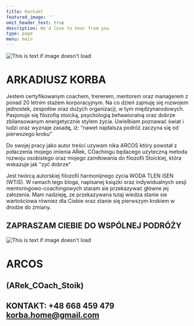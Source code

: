 ```yaml
---
title: Kontakt
featured_image: ''
omit_header_text: true
description: We'd love to hear from you
type: page
menu: main
---
```


![This is text if image doesn't load](/images/arek.jpg "")
# ARKADIUSZ KORBA
Jestem certyfikowanym coachem, trenerem, mentorem oraz managerem z ponad 20 letnim stażem korporacyjnym. 
Na co dzień zajmuję się rozwojem jednostek, zespołów oraz dużych  organizacji, w tym międzynarodowych.
Pasjonuje się filozofią stoicką, psychologią behawioralną oraz dobrze zbilansowanym energetycznie stylem życia.
Uwielbiam poznawać świat i ludzi oraz wyznaje zasadę, iż: “nawet najdalsza podróż zaczyna się od pierwszego kroku”

Do swojej pracy jako autor treści uzywam nika ARCOS który powstał z połaczenia mojego imienia ARek, COachingu będacego 
uzyteczną metoda rozwoju osobistego oraz mojego zamiłowania do filozofii Stoickiej, która wskazuje jak "zyć dobrze" 

Jest twórcą autorskiej filozofii harmonijnego zycia WODA TLEN iSEN (WTiS). 
W ramach tego bloga, napisanej ksiązki oraz indywidualnych sesji mentoringowo-coachingowych 
staram sie przekazywać główne jej załozenia. Mam nadzieję, ze przekazywana tutaj wiedza stanie 
sie wartościowa równiez dla Ciebie oraz stanie się pierwszym krokiem w drodze do zmiany.

## ZAPRASZAM CIEBIE DO WSPÓLNEJ PODRÓŻY

![This is text if image doesn't load](/images/ARCOS_logo.jpg "")
# ARCOS 
## (ARek_COach_Stoik)

## KONTAKT: +48 668 459 479  korba.home@gmail.com